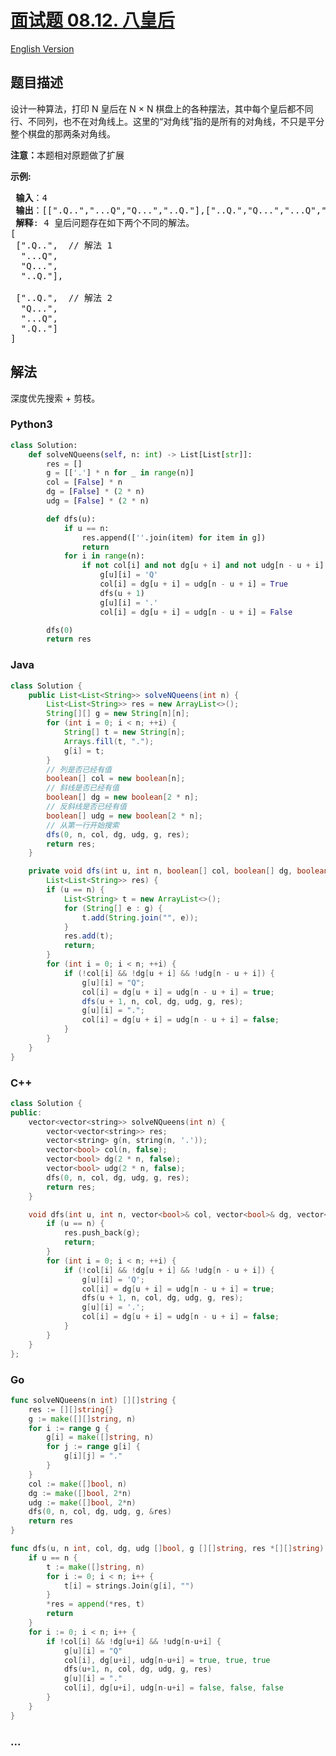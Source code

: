 # [面试题 08.12. 八皇后](https://leetcode.cn/problems/eight-queens-lcci)

[English Version](/lcci/08.12.Eight%20Queens/README_EN.md)

## 题目描述

<!-- 这里写题目描述 -->
<p>设计一种算法，打印 N 皇后在 N &times; N 棋盘上的各种摆法，其中每个皇后都不同行、不同列，也不在对角线上。这里的&ldquo;对角线&rdquo;指的是所有的对角线，不只是平分整个棋盘的那两条对角线。</p>

<p><strong>注意：</strong>本题相对原题做了扩展</p>

<p><strong>示例:</strong></p>

<pre><strong> 输入</strong>：4
<strong> 输出</strong>：[[&quot;.Q..&quot;,&quot;...Q&quot;,&quot;Q...&quot;,&quot;..Q.&quot;],[&quot;..Q.&quot;,&quot;Q...&quot;,&quot;...Q&quot;,&quot;.Q..&quot;]]
<strong> 解释</strong>: 4 皇后问题存在如下两个不同的解法。
[
&nbsp;[&quot;.Q..&quot;, &nbsp;// 解法 1
&nbsp; &quot;...Q&quot;,
&nbsp; &quot;Q...&quot;,
&nbsp; &quot;..Q.&quot;],

&nbsp;[&quot;..Q.&quot;, &nbsp;// 解法 2
&nbsp; &quot;Q...&quot;,
&nbsp; &quot;...Q&quot;,
&nbsp; &quot;.Q..&quot;]
]
</pre>

## 解法

<!-- 这里可写通用的实现逻辑 -->

深度优先搜索 + 剪枝。

<!-- tabs:start -->

### **Python3**

<!-- 这里可写当前语言的特殊实现逻辑 -->

```python
class Solution:
    def solveNQueens(self, n: int) -> List[List[str]]:
        res = []
        g = [['.'] * n for _ in range(n)]
        col = [False] * n
        dg = [False] * (2 * n)
        udg = [False] * (2 * n)

        def dfs(u):
            if u == n:
                res.append([''.join(item) for item in g])
                return
            for i in range(n):
                if not col[i] and not dg[u + i] and not udg[n - u + i]:
                    g[u][i] = 'Q'
                    col[i] = dg[u + i] = udg[n - u + i] = True
                    dfs(u + 1)
                    g[u][i] = '.'
                    col[i] = dg[u + i] = udg[n - u + i] = False

        dfs(0)
        return res
```

### **Java**

<!-- 这里可写当前语言的特殊实现逻辑 -->

```java
class Solution {
    public List<List<String>> solveNQueens(int n) {
        List<List<String>> res = new ArrayList<>();
        String[][] g = new String[n][n];
        for (int i = 0; i < n; ++i) {
            String[] t = new String[n];
            Arrays.fill(t, ".");
            g[i] = t;
        }
        // 列是否已经有值
        boolean[] col = new boolean[n];
        // 斜线是否已经有值
        boolean[] dg = new boolean[2 * n];
        // 反斜线是否已经有值
        boolean[] udg = new boolean[2 * n];
        // 从第一行开始搜索
        dfs(0, n, col, dg, udg, g, res);
        return res;
    }

    private void dfs(int u, int n, boolean[] col, boolean[] dg, boolean[] udg, String[][] g,
        List<List<String>> res) {
        if (u == n) {
            List<String> t = new ArrayList<>();
            for (String[] e : g) {
                t.add(String.join("", e));
            }
            res.add(t);
            return;
        }
        for (int i = 0; i < n; ++i) {
            if (!col[i] && !dg[u + i] && !udg[n - u + i]) {
                g[u][i] = "Q";
                col[i] = dg[u + i] = udg[n - u + i] = true;
                dfs(u + 1, n, col, dg, udg, g, res);
                g[u][i] = ".";
                col[i] = dg[u + i] = udg[n - u + i] = false;
            }
        }
    }
}
```

### **C++**

```cpp
class Solution {
public:
    vector<vector<string>> solveNQueens(int n) {
        vector<vector<string>> res;
        vector<string> g(n, string(n, '.'));
        vector<bool> col(n, false);
        vector<bool> dg(2 * n, false);
        vector<bool> udg(2 * n, false);
        dfs(0, n, col, dg, udg, g, res);
        return res;
    }

    void dfs(int u, int n, vector<bool>& col, vector<bool>& dg, vector<bool>& udg, vector<string>& g, vector<vector<string>>& res) {
        if (u == n) {
            res.push_back(g);
            return;
        }
        for (int i = 0; i < n; ++i) {
            if (!col[i] && !dg[u + i] && !udg[n - u + i]) {
                g[u][i] = 'Q';
                col[i] = dg[u + i] = udg[n - u + i] = true;
                dfs(u + 1, n, col, dg, udg, g, res);
                g[u][i] = '.';
                col[i] = dg[u + i] = udg[n - u + i] = false;
            }
        }
    }
};
```

### **Go**

```go
func solveNQueens(n int) [][]string {
	res := [][]string{}
	g := make([][]string, n)
	for i := range g {
		g[i] = make([]string, n)
		for j := range g[i] {
			g[i][j] = "."
		}
	}
	col := make([]bool, n)
	dg := make([]bool, 2*n)
	udg := make([]bool, 2*n)
	dfs(0, n, col, dg, udg, g, &res)
	return res
}

func dfs(u, n int, col, dg, udg []bool, g [][]string, res *[][]string) {
	if u == n {
		t := make([]string, n)
		for i := 0; i < n; i++ {
			t[i] = strings.Join(g[i], "")
		}
		*res = append(*res, t)
		return
	}
	for i := 0; i < n; i++ {
		if !col[i] && !dg[u+i] && !udg[n-u+i] {
			g[u][i] = "Q"
			col[i], dg[u+i], udg[n-u+i] = true, true, true
			dfs(u+1, n, col, dg, udg, g, res)
			g[u][i] = "."
			col[i], dg[u+i], udg[n-u+i] = false, false, false
		}
	}
}
```

### **...**

```

```

<!-- tabs:end -->
